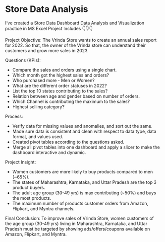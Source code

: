 <H1>Store Data Analysis</H1>
I’ve created a Store Data Dashboard
Data Analysis and Visualization practice in MS Excel
Project Includes
👇👇👇

Project Objective:
The Vrinda Store wants to create an annual sales report for 2022. So that, the owner of the Vrinda store can understand their customers and grow more sales in 2023.

Questions (KPIs):
- Compare the sales and orders using a single chart.
- Which month got the highest sales and orders? 
- Who purchased more - Men or Women?
- What are the different order statuses in 2022?
- List the top 10 states contributing to the sales?
- Relation between age and gender based on number of orders.
- Which Channel is contributing the maximum to the sales?
- Highest selling category?

Process:
- Verify data for missing values and anomalies, and sort out the same.
- Made sure data is consistent and clean with respect to data type, data format, and values used.
- Created pivot tables according to the questions asked.
- Merge all pivot tables into one dashboard and apply a slicer to make the dashboard interactive and dynamic.

Project Insight:
- Women customers are more likely to buy products compared to men (~65%).
- The states of Maharashtra, Karnataka, and Uttar Pradesh are the top 3 product buyers.
- The adult age group (30-49 yrs) is max contributing (~50%) and buys the most products.
- The maximum number of products customer orders from Amazon, Flipkart, and Myntra channels.

Final Conclusion:
To improve sales of Vrinda Store, women customers of the age group (30-49 yrs) living in Maharashtra, Karnataka, and Uttar Pradesh must be targeted by showing ads/offers/coupons available on Amazon, Flipkart, and Myntra.
